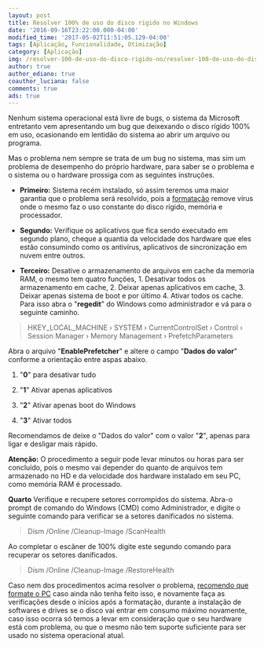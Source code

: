 ```yaml
---
layout: post
title: Resolver 100% de uso do disco rigido no Windows
date: '2016-09-16T23:22:00.000-04:00'
modified_time: '2017-05-02T11:51:05.129-04:00'
tags: [Aplicação, Funcionalidade, Otimização]
category: [Aplicação]
img: /resolver-100-de-uso-do-disco-rigido-no/resolver-100-de-uso-do-disco-rigido-no.jpg
author: true
author_ediano: true
coauthor_luciana: false
comments: true
ads: true
---
```


Nenhum sistema operacional está livre de bugs, o sistema da Microsoft entretanto vem apresentando um bug que deixexando o disco rígido 100% em uso, ocasionando em lentidão do sistema ao abrir um arquivo ou programa.

Mas o problema nem sempre se trata de um bug no sistema, mas sim um problema de desempenho do próprio hardware, para saber se o problema e o sistema ou o hardware prossiga com as seguintes instruções.

* **Primeiro:** Sistema recém instalado, só assim teremos uma maior garantia que o problema será resolvido, pois a <a href="http://www.insideblock.com/post/como-formatar-seu-computador-com.html" target="_blank">formatação</a> remove vírus onde o mesmo faz o uso constante do disco rígido, memória e processador.

* **Segundo:** Verifique os aplicativos que fica sendo executado em segundo plano, cheque a quantia da velocidade dos hardware que eles estão consumindo como os antivírus, aplicativos de sincronização em nuvem entre outros.

* **Terceiro:** Desative o armazenamento de arquivos em cache da memoria RAM, o mesmo tem quatro funções, 1. Desativar todos os armazenamento em cache, 2. Deixar apenas aplicativos em cache, 3. Deixar apenas sistema de boot e por último 4. Ativar todos os cache. Para isso abra o "**regedit**" do Windows como administrador e vá para o seguinte caminho.

> HKEY_LOCAL_MACHINE › SYSTEM › CurrentControlSet › Control › Session Manager › Memory Management › PrefetchParameters

Abra o arquivo "**EnablePrefetcher**" e altere o campo "**Dados do valor**" conforme a orientação entre aspas abaixo.

1. "**0**" para desativar tudo

2. "**1**" Ativar apenas aplicativos

2. "**2**" Ativar apenas boot do Windows

4. "**3**" Ativar todos

Recomendamos de deixe o "Dados do valor" com o valor "**2**", apenas para ligar e desligar mais rápido.

**Atenção:** O procedimento a seguir pode levar minutos ou horas para ser concluído, pois o mesmo vai depender do quanto de arquivos tem armazenado no HD e da velocidade dos hardware instalado em seu PC, como memória RAM é processado.

**Quarto** Verifique e recupere setores corrompidos do sistema. Abra-o prompt de comando do Windows (CMD) como Administrador, e digite o seguinte comando para verificar se a setores danificados no sistema.

> Dism /Online /Cleanup-Image /ScanHealth

Ao completar o escâner de 100% digite este segundo comando para recuperar os setores danificados.

> Dism /Online /Cleanup-Image /RestoreHealth

Caso nem dos procedimentos acima resolver o problema, <a href="http://www.insideblock.com/post/como-formatar-seu-computador-com.html" target="_blank">recomendo que formate o PC</a> caso ainda não tenha feito isso, e novamente faça as verificações desde o inícios após a formatação, durante a instalação de softwares e drives se o disco vai entrar em consumo máximo novamente, caso isso ocorra só temos a levar em consideração que o seu hardware está com problema, ou que o mesmo não tem suporte suficiente para ser usado no sistema operacional atual.